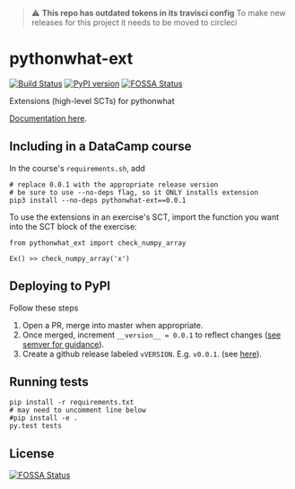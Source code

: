 > :warning: **This repo has outdated tokens in its travisci config**
> To make new releases for this project it needs to be moved to circleci
 
# pythonwhat-ext

[![Build Status](https://travis-ci.org/datacamp/pythonwhat-ext.svg?branch=master)](https://travis-ci.org/datacamp/pythonwhat-ext)
[![PyPI version](https://badge.fury.io/py/pythonwhat-ext.svg)](https://badge.fury.io/py/pythonwhat-ext)
[![FOSSA Status](https://app.fossa.io/api/projects/git%2Bgithub.com%2Fdatacamp%2Fpythonwhat-ext.svg?type=shield)](https://app.fossa.io/projects/git%2Bgithub.com%2Fdatacamp%2Fpythonwhat-ext?ref=badge_shield)


Extensions (high-level SCTs) for pythonwhat

[Documentation here](http://pythonwhat-ext.readthedocs.io/).

Including in a DataCamp course
------------------------------

In the course's `requirements.sh`, add

```
# replace 0.0.1 with the appropriate release version
# be sure to use --no-deps flag, so it ONLY installs extension
pip3 install --no-deps pythonwhat-ext==0.0.1
```

To use the extensions in an exercise's SCT, import the function you want into the SCT block of the exercise:

```
from pythonwhat_ext import check_numpy_array

Ex() >> check_numpy_array('x')
```

Deploying to PyPI
----------------------------

Follow these steps

1. Open a PR, merge into master when appropriate.
2. Once merged, increment `__version__ = 0.0.1` to reflect changes ([see semver for guidance](http://semver.org/)).
3. Create a github release labeled `vVERSION`. E.g. `v0.0.1`. (see [here](https://help.github.com/articles/creating-releases/)).


Running tests
-------------

```
pip install -r requirements.txt
# may need to uncomment line below
#pip install -e .
py.test tests
```


## License
[![FOSSA Status](https://app.fossa.io/api/projects/git%2Bgithub.com%2Fdatacamp%2Fpythonwhat-ext.svg?type=large)](https://app.fossa.io/projects/git%2Bgithub.com%2Fdatacamp%2Fpythonwhat-ext?ref=badge_large)